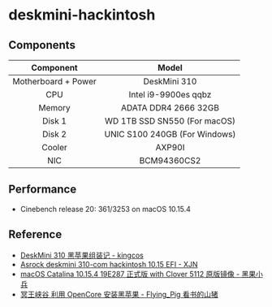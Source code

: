 # deskmini-hackintosh

## Components

|      Component      |             Model             |
| :-----------------: | :---------------------------: |
| Motherboard + Power |         DeskMini 310          |
|         CPU         |     Intel i9-9900es qqbz      |
|       Memory        |     ADATA DDR4 2666 32GB      |
|       Disk 1        | WD 1TB SSD SN550 (For macOS)  |
|       Disk 2        | UNIC S100 240GB (For Windows) |
|       Cooler        |            AXP90I             |
|         NIC         |          BCM94360CS2          |

## Performance

- Cinebench release 20: 361/3253 on macOS 10.15.4

## Reference

- [DeskMini 310 黑苹果组装记 - kingcos](https://kingcos.me/posts/2020/deskmini_hack/)
- [Asrock deskmini 310-com hackintosh 10.15 EFI - XJN](https://blog.xjn819.com/?p=7)
- [macOS Catalina 10.15.4 19E287 正式版 with Clover 5112 原版镜像 - 黑果小兵](https://blog.daliansky.net/macOS-Catalina-10.15.4-19E266-Release-version-with-Clover-5107-original-image-Double-EFI-Version-UEFI-and-MBR.html)
- [冥王峡谷 利用 OpenCore 安装黑苹果 - Flying_Pig 看书的山猪](https://www.bilibili.com/video/av81634671)
